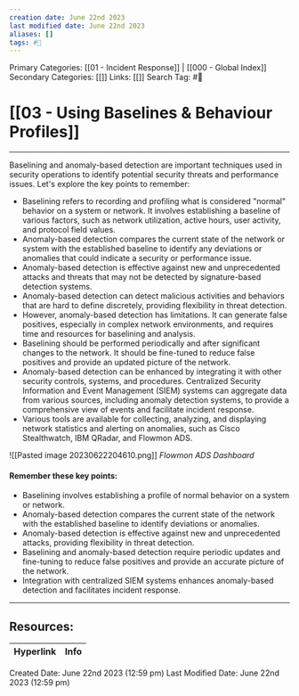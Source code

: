 ```yaml
---
creation date: June 22nd 2023
last modified date: June 22nd 2023
aliases: []
tags: #📖
---
```


Primary Categories: [[01 - Incident Response]] | [[000 - Global Index]] 
Secondary Categories: [[]] 
Links: [[]] 
Search Tag: #📖  

# [[03 - Using Baselines & Behaviour Profiles]]  
---

Baselining and anomaly-based detection are important techniques used in security operations to identify potential security threats and performance issues. Let's explore the key points to remember:

- Baselining refers to recording and profiling what is considered "normal" behavior on a system or network. It involves establishing a baseline of various factors, such as network utilization, active hours, user activity, and protocol field values.
- Anomaly-based detection compares the current state of the network or system with the established baseline to identify any deviations or anomalies that could indicate a security or performance issue.
- Anomaly-based detection is effective against new and unprecedented attacks and threats that may not be detected by signature-based detection systems.
- Anomaly-based detection can detect malicious activities and behaviors that are hard to define discretely, providing flexibility in threat detection.
- However, anomaly-based detection has limitations. It can generate false positives, especially in complex network environments, and requires time and resources for baselining and analysis.
- Baselining should be performed periodically and after significant changes to the network. It should be fine-tuned to reduce false positives and provide an updated picture of the network.
- Anomaly-based detection can be enhanced by integrating it with other security controls, systems, and procedures. Centralized Security Information and Event Management (SIEM) systems can aggregate data from various sources, including anomaly detection systems, to provide a comprehensive view of events and facilitate incident response.
- Various tools are available for collecting, analyzing, and displaying network statistics and alerting on anomalies, such as Cisco Stealthwatch, IBM QRadar, and Flowmon ADS.

![[Pasted image 20230622204610.png]]
*Flowmon ADS Dashboard*

#### Remember these key points:
- Baselining involves establishing a profile of normal behavior on a system or network.
- Anomaly-based detection compares the current state of the network with the established baseline to identify deviations or anomalies.
- Anomaly-based detection is effective against new and unprecedented attacks, providing flexibility in threat detection.
- Baselining and anomaly-based detection require periodic updates and fine-tuning to reduce false positives and provide an accurate picture of the network.
- Integration with centralized SIEM systems enhances anomaly-based detection and facilitates incident response.


___

## Resources:

| Hyperlink | Info |
| --------- | ---- |


Created Date: June 22nd 2023 (12:59 pm) 
Last Modified Date: June 22nd 2023 (12:59 pm)
